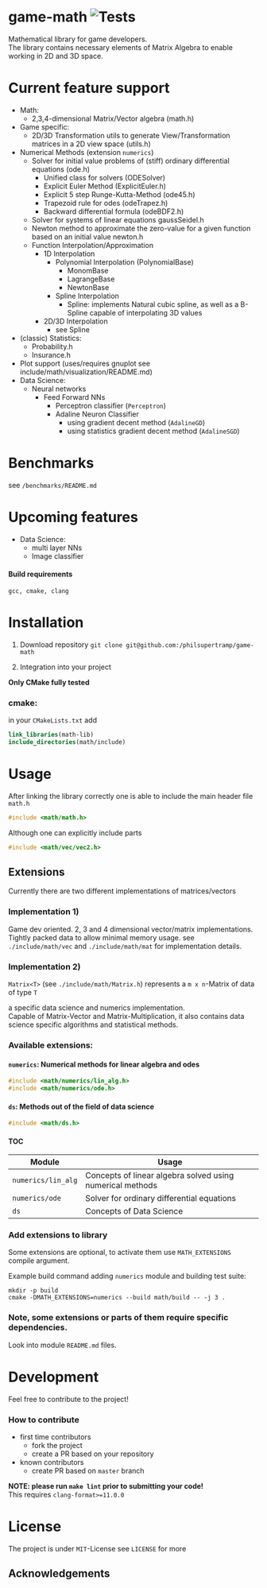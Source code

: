 # game-math ![Tests](https://github.com/philsupertramp/game-math/workflows/CMake/badge.svg?branch=master)

Mathematical library for game developers.  
The library contains necessary elements of Matrix Algebra to enable working in 2D and 3D space.

# Current feature support
- Math:
  - 2,3,4-dimensional Matrix/Vector algebra (math.h)
- Game specific:
  - 2D/3D Transformation utils to generate View/Transformation matrices in a 2D view space (utils.h)
- Numerical Methods (extension `numerics`)
  - Solver for initial value problems of (stiff) ordinary differential equations (ode.h)
    - Unified class for solvers (ODESolver)
    - Explicit Euler Method (ExplicitEuler.h)
    - Explicit 5 step Runge-Kutta-Method (ode45.h)
    - Trapezoid rule for odes (odeTrapez.h)
    - Backward differential formula (odeBDF2.h)
  - Solver for systems of linear equations gaussSeidel.h
  - Newton method to approximate the zero-value for a given function based on an initial value newton.h
  - Function Interpolation/Approximation
    - 1D Interpolation
      - Polynomial Interpolation (PolynomialBase)
        - MonomBase
        - LagrangeBase
        - NewtonBase
      - Spline Interpolation
        - Spline: implements Natural cubic spline, as well as a B-Spline capable of interpolating 3D values 
    - 2D/3D Interpolation
      - see Spline
- (classic) Statistics:
  - Probability.h
  - Insurance.h
- Plot support (uses/requires gnuplot see include/math/visualization/README.md)
- Data Science:
  - Neural networks
    - Feed Forward NNs
      - Perceptron classifier (`Perceptron`)
      - Adaline Neuron Classifier
        - using gradient decent method (`AdalineGD`)
        - using statistics gradient decent method (`AdalineSGD`)

# Benchmarks
see `/benchmarks/README.md`

# Upcoming features
- Data Science:
  - multi layer NNs
  - Image classifier

#### Build requirements
`gcc, cmake, clang`

# Installation

1. Download repository
`git clone git@github.com:/philsupertramp/game-math`

2. Integration into your project

**Only CMake fully tested**
### cmake:
in your `CMakeLists.txt` add
```cmake
link_libraries(math-lib)
include_directories(math/include)
```

# Usage

After linking the library correctly one is able to include
the main header file `math.h`
```c++
#include <math/math.h>
```
Although one can explicitly include parts
```c++
#include <math/vec/vec2.h>
```

## Extensions
Currently there are two different implementations
of matrices/vectors
### Implementation 1)
Game dev oriented. 2, 3 and 4 dimensional vector/matrix
implementations.  
Tightly packed data to allow minimal memory usage.
see `./include/math/vec` and `./include/math/mat`
for implementation details.

### Implementation 2)
`Matrix<T>` (see `./include/math/Matrix.h`) represents a `m x n`-Matrix of data of type `T`

a specific data science and numerics implementation.  
Capable of Matrix-Vector and Matrix-Multiplication, it also contains
data science specific algorithms and statistical methods.
### Available extensions:
#### `numerics`: Numerical methods for linear algebra and odes
```c++
#include <math/numerics/lin_alg.h>
#include <math/numerics/ode.h>
```
#### `ds`: Methods out of the field of data science
```c++
#include <math/ds.h>
```
#### TOC
Module | Usage |
--- | --- |
`numerics/lin_alg` | Concepts of linear algebra solved using numerical methods |
`numerics/ode` | Solver for ordinary differential equations |
`ds` | Concepts of Data Science |

### Add extensions to library
Some extensions are optional, to activate them use
`MATH_EXTENSIONS` compile argument.

Example build command adding `numerics` module and building test suite:
```
mkdir -p build
cmake -DMATH_EXTENSIONS=numerics --build math/build -- -j 3 .
```

### Note, some extensions or parts of them require specific dependencies.
Look into module `README.md` files.

# Development
Feel free to contribute to the project!

### How to contribute
- first time contributors
    - fork the project
    - create a PR based on your repository
- known contributors
    - create PR based on `master` branch

**NOTE: please run `make lint` prior to submitting your code!**  
This requires `clang-format>=11.0.0`

# License
The project is under `MIT`-License see `LICENSE` for more

## Acknowledgements

